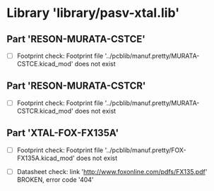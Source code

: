# Library 'library/pasv-xtal.lib'

## Part 'RESON-MURATA-CSTCE'
- [ ] Footprint check: Footprint file '../pcblib/manuf.pretty/MURATA-CSTCE.kicad_mod' does not exist

## Part 'RESON-MURATA-CSTCR'
- [ ] Footprint check: Footprint file '../pcblib/manuf.pretty/MURATA-CSTCR.kicad_mod' does not exist

## Part 'XTAL-FOX-FX135A'
- [ ] Footprint check: Footprint file '../pcblib/manuf.pretty/FOX-FX135A.kicad_mod' does not exist
- [ ] Datasheet check: link 'http://www.foxonline.com/pdfs/FX135.pdf' BROKEN, error code '404'

